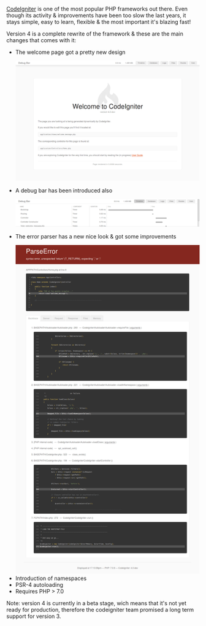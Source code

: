 <p>
    <a href="https://www.codeigniter.com/" target="_blank">CodeIgniter</a> is one of the most popular PHP frameworks out there. Even though its activity & improvements have been too slow the last years, it stays simple, easy to learn, flexible & the most important it's blazing fast!
</p>
<p class="mgt-10">
    Version 4 is a complete rewrite of the framework & these are the main changes that comes with it:
</p>
<ul class="disc-list mgt-10">
    <li>
        <p class="bold-text">The welcome page got a pretty new design<p>
        <img src="./assets/img/posts/codeigniter4-welcome.png" alt="CodeIgniter4" />
    </li>
    <li>
        <p class="bold-text">A debug bar has been introduced also</p>
        <img src="./assets/img/posts/codeigniter4-debugbar.png" alt="CodeIgniter4" />
    </li>
    <li>
        <p class="bold-text">The error parser has a new nice look & got some improvements</p>
        <img src="./assets/img/posts/codeigniter4-errorparser.png" alt="CodeIgniter4" />
    </li>
    <li class="bold-text">Introduction of namespaces</li>
    <li class="bold-text">PSR-4 autoloading</li>
    <li class="bold-text">Requires PHP > 7.0</li>
</ul>
<p class="mgt-10">
    <span class="bold-text">Note</span>: version 4 is currently in a beta stage, wich means that it's not yet ready for production, therefore the codeigniter team promised a long term support for version 3.
</p>